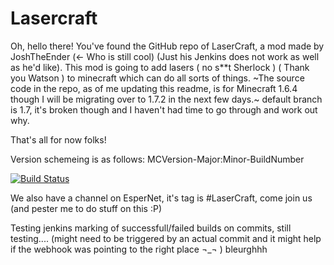 Lasercraft
==========

Oh, hello there! You've found the GitHub repo of LaserCraft, a mod made by JoshTheEnder (<- Who is still cool) (Just his Jenkins does not work as well as he'd like).
This mod is going to add lasers ( no s**t Sherlock ) ( Thank you Watson ) to minecraft which can do all sorts of things.
~The source code in the repo, as of me updating this readme, is for Minecraft 1.6.4 though I will be migrating over to 1.7.2 in the next few days.~ default branch is 1.7, it's broken though and I haven't had time to go through and work out why.

That's all for now folks!

Version schemeing is as follows: MCVersion-Major:Minor-BuildNumber

[![Build Status](http://www.theender.net/jenkins/buildStatus/icon?job=LaserCraft)](http://www.theender.net/jenkins/job/LaserCraft/)

We also have a channel on EsperNet, it's tag is #LaserCraft, come join us (and pester me to do stuff on this :P)


Testing jenkins marking of successfull/failed builds on commits, still testing.... (might need to be triggered by an actual commit and it might help if the webhook was pointing to the right place ¬_¬ ) bleurghhh

